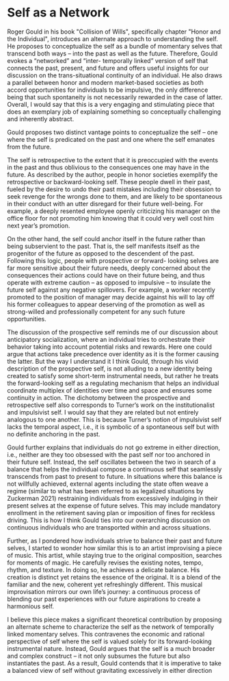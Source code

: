 

# Self as a Network 

Roger Gould in his book "Collision of Wills", specifically chapter "Honor and the Individual", introduces an alternate approach to understanding the
self. He proposes to conceptualize the self as a bundle of momentary selves that transcend both
ways – into the past as well as the future. Therefore, Gould evokes a “networked” and “inter-
temporally linked” version of self that connects the past, present, and future and offers useful
insights for our discussion on the trans-situational continuity of an individual. He also draws
a parallel between honor and modern market-based societies as both accord opportunities for
individuals to be impulsive, the only difference being that such spontaneity is not necessarily
rewarded in the case of latter. Overall, I would say that this is a very engaging and stimulating
piece that does an exemplary job of explaining something so conceptually challenging and
inherently abstract.

Gould proposes two distinct vantage points to conceptualize the self – one where
the self is predicated on the past and one where the self emanates from the future.

The self is retrospective to the extent that it is preoccupied with the events in the past
and thus oblivious to the consequences one may have in the future. As described by
the author, people in honor societies exemplify the retrospective or backward-looking
self. These people dwell in their past, fueled by the desire to undo their past mistakes
including their obsession to seek revenge for the wrongs done to them, and are likely to
be spontaneous in their conduct with an utter disregard for their future well-being. For
example, a deeply resented employee openly criticizing his manager on the office floor
for not promoting him knowing that it could very well cost him next year’s promotion.

On the other hand, the self could anchor itself in the future rather than being subservient
to the past. That is, the self manifests itself as the progenitor of the future as opposed
to the descendent of the past. Following this logic, people with prospective or forward-
looking selves are far more sensitive about their future needs, deeply concerned about
the consequences their actions could have on their future being, and thus operate with
extreme caution – as opposed to impulsive – to insulate the future self against any
negative spillovers. For example, a worker recently promoted to the position of manager
may decide against his will to lay off his former colleagues to appear deserving of the
promotion as well as strong-willed and professionally competent for any such future
opportunities.

The discussion of the prospective self reminds me of our discussion about anticipatory
socialization, where an individual tries to orchestrate their behavior taking into account
potential risks and rewards. Here one could argue that actions take precedence over
identity as it is the former causing the latter. But the way I understand it I think Gould,
through his vivid description of the prospective self, is not alluding to a new identity
being created to satisfy some short-term instrumental needs, but rather he treats the
forward-looking self as a regulating mechanism that helps an individual coordinate
multiplex of identities over time and space and ensures some continuity in action. The
dichotomy between the prospective and retrospective self also corresponds to Turner’s
work on the institutionalist and impulsivist self. I would say that they are related but
not entirely analogous to one another. This is because Turner’s notion of impulsivist self
lacks the temporal aspect, i.e., it is symbolic of a spontaneous self but with no definite
anchoring in the past.

Gould further explains that individuals do not go extreme in either direction, i.e., neither
are they too obsessed with the past self nor too anchored in their future self. Instead, the
self oscillates between the two in search of a balance that helps the individual compose
a continuous self that seamlessly transcends from past to present to future. In situations
where this balance is not willfully achieved, external agents including the state often
weave a regime (similar to what has been referred to as legalized situations by Zuckerman
2021) restraining individuals from excessively indulging in their present selves at the
expense of future selves. This may include mandatory enrollment in the retirement
saving plan or imposition of fines for reckless driving. This is how I think Gould ties into
our overarching discussion on continuous individuals who are transported within and
across situations.

Further, as I pondered how individuals strive to balance their past and future selves,
I started to wonder how similar this is to an artist improvising a piece of music. This
artist, while staying true to the original composition, searches for moments of magic. He
carefully revises the existing notes, tempo, rhythm, and texture. In doing so, he achieves
a delicate balance. His creation is distinct yet retains the essence of the original. It is
a blend of the familiar and the new, coherent yet refreshingly different. This musical
improvisation mirrors our own life’s journey: a continuous process of blending our past
experiences with our future aspirations to create a harmonious self.

I believe this piece makes a significant theoretical contribution by
proposing an alternate scheme to characterize the self as the network of temporally linked
momentary selves. This contravenes the economic and rational perspective of self where the
self is valued solely for its forward-looking instrumental nature. Instead, Gould argues that
the self is a much broader and complex construct – it not only subsumes the future but also
instantiates the past. As a result, Gould contends that it is imperative to take a balanced view
of self without gravitating excessively in either direction
